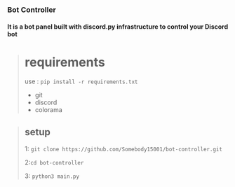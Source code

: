 ### Bot Controller
#### It is a bot panel built with discord.py infrastructure to control your Discord bot

> # requirements
> use : `pip install -r requirements.txt`
> - git
> - discord
> - colorama

> ## setup
> 1: `git clone https://github.com/Somebody15001/bot-controller.git`
> 
> 2:`cd bot-controller`
> 
> 3: `python3 main.py`
